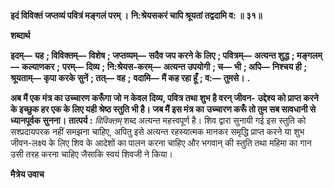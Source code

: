 **इदं विविक्तं जप्तव्यं पवित्रं मङ्गलं परम् ।** **नि:श्रेयसकरं चापि श्रूयतां तद्वदामि व: ॥ ३१॥** 

**शब्दार्थ** 

**इदम्—** **यह** **; विविक्तम्—** **विशेष** **; जप्तव्यम्—** **सदैव जप करने के लिए** **; पवित्रम्—** **अत्यन्त शुद्ध** **; मङ्गलम्—** **कल्याणकर** **;** **परम्—** **दिव्य** **; नि:श्रेयस-करम्—** **अत्यन्त उपयोगी** **; च—** **भी** **; अपि—** **निश्चय ही** **; श्रूयताम्—** **कृपा करके सुनें** **; तत्—** **वह** **;** **वदामि—** **मैं कह रहा हूँ** **; व:—** **तुमसे।** **.** 

**अब मैं एक मंत्र का उच्चारण करूँगा जो न केवल दिव्य, पवित्र तथा शुभ है वरन् जीवन-** **उद्देश्य को प्राप्त करने के इच्छुक हर एक के लिए यही श्रेष्ठ स्तुति भी है। जब मैं इस मंत्र का** **उच्चारण करूँ तो तुम सब सावधानी से ध्यानपूर्वक सुनना।** **तात्पर्य :** *विविक्तम्* शब्द अत्यन्त महत्त्वपूर्ण है। शिव द्वारा सुनायी गई इस स्तुति को सश्प्रदायपरक नहीं समझना चाहिए, अपितु इसे अत्यन्त रहस्यात्मक मानकर समृद्धि प्राप्त करने या शुभ जीवन-लक्ष्य के लिए शिव के आदेशों का पालन करना चाहिए और भगवान् की स्तुति तथा महिमा का गान उसी तरह करना चाहिए जैसाकि स्वयं शिवजी ने किया।  

**मैत्रेय उवाच** 